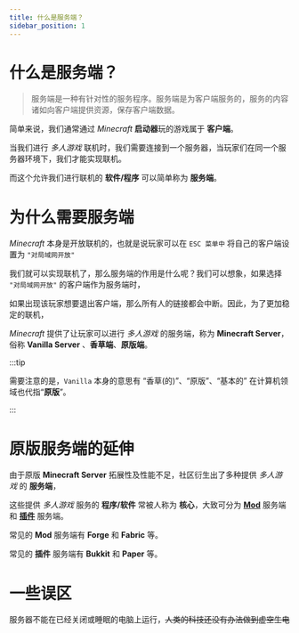 ```yaml
---
title: 什么是服务端？
sidebar_position: 1
---
```


# 什么是服务端？

> 服务端是一种有针对性的服务程序。服务端是为客户端服务的，服务的内容诸如向客户端提供资源，保存客户端数据。

简单来说，我们通常通过 *Minecraft* **启动器**玩的游戏属于 **客户端**。

当我们进行 *多人游戏* 联机时，我们需要连接到一个服务器，当玩家们在同一个服务器环境下，我们才能实现联机。

而这个允许我们进行联机的 **软件/程序** 可以简单称为 **服务端**。

# 为什么需要服务端

*Minecraft* 本身是开放联机的，也就是说玩家可以在 `ESC 菜单中` 将自己的客户端设置为 `"对局域网开放"`

我们就可以实现联机了，那么服务端的作用是什么呢？我们可以想象，如果选择 `"对局域网开放"` 的客户端作为服务端时，

如果出现该玩家想要退出客户端，那么所有人的链接都会中断。因此，为了更加稳定的联机，

*Minecraft* 提供了让玩家可以进行 *多人游戏* 的服务端，称为 **Minecraft Server**，俗称 **Vanilla Server** 、**香草端**、**原版端**。

:::tip

需要注意的是，`Vanilla` 本身的意思有 “香草(的)”、“原版”、“基本的” 在计算机领域也代指“**原版**”。

:::
# 原版服务端的延伸

由于原版 **Minecraft Server** 拓展性及性能不足，社区衍生出了多种提供 *多人游戏* 的 **服务端**，

这些提供 *多人游戏* 服务的 **程序/软件** 常被人称为 **核心**，大致可分为 **[Mod](https://yizhan.wiki/NitWikit/Java/start/basic/what-is-mod)** 服务端和 **[插件](what-is-plugin.md)** 服务端。

常见的 **Mod** 服务端有 **Forge** 和 **Fabric** 等。

常见的 **插件** 服务端有 **Bukkit** 和 **Paper** 等。

# 一些误区

服务器不能在已经关闭或睡眠的电脑上运行，~~人类的科技还没有办法做到虚空生电~~
